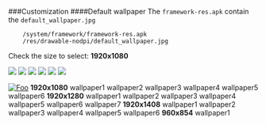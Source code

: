 ###Customization
####Default wallpaper
The ```framework-res.apk``` contain the ```default_wallpaper.jpg```
```text
    /system/framework/framework-res.apk
    /res/drawable-nodpi/default_wallpaper.jpg
```
Check the size to select:
**1920x1080**

![](/android-doc-odm/res/wallpapers/1920x1080/wallpaper1.thumbnail.jpg) 
![](/android-doc-odm/res/wallpapers/1920x1080/wallpaper2.thumbnail.jpg) 
![](/android-doc-odm/res/wallpapers/1920x1080/wallpaper3.thumbnail.jpg)
![](/android-doc-odm/res/wallpapers/1920x1080/wallpaper4.thumbnail.jpg)
![](/android-doc-odm/res/wallpapers/1920x1080/wallpaper5.thumbnail.jpg)
![](/android-doc-odm/res/wallpapers/1920x1080/wallpaper6.thumbnail.jpg)


[![Foo](http://www.google.com.au/images/nav_logo7.png)](http://google.com.au/)
**1920x1080**
wallpaper1
wallpaper2
wallpaper3
wallpaper4
wallpaper5
wallpaper6
**1920x1280**
wallpaper1
wallpaper2
wallpaper3
wallpaper4
wallpaper5
wallpaper6
wallpaper7
**1920x1408**
wallpaper1
wallpaper2
wallpaper3
wallpaper4
wallpaper5
wallpaper6
**960x854**
wallpaper1